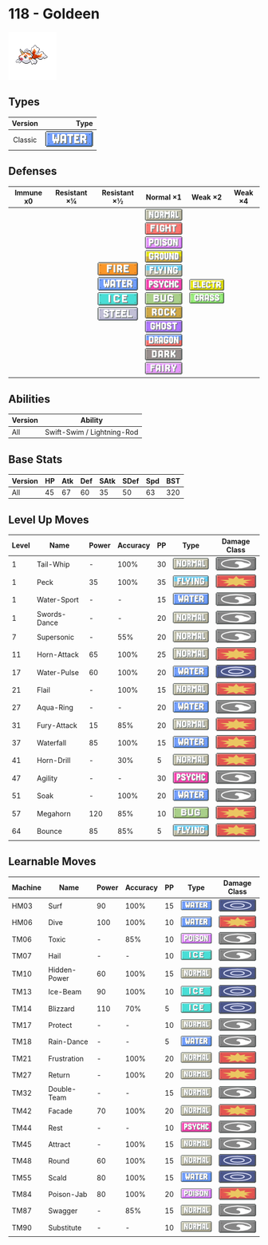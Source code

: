 # 118 - Goldeen

![goldeen](../img/pokemon/118.png)

## Types

| Version | Type                             |
| :-----: | -------------------------------: |
| Classic | ![water](../img/types/water.png) |

## Defenses

| Immune x0 | Resistant ×¼ | Resistant ×½                                                                                                                              | Normal ×1                                                                                                                                                                                                                                                                                                                                                                                                                                                           | Weak ×2                                                                     | Weak ×4 |
| --------- | ------------ | ----------------------------------------------------------------------------------------------------------------------------------------- | ------------------------------------------------------------------------------------------------------------------------------------------------------------------------------------------------------------------------------------------------------------------------------------------------------------------------------------------------------------------------------------------------------------------------------------------------------------------- | --------------------------------------------------------------------------- | ------- |
|           |              | ![fire](../img/types/fire.png)<br/>![water](../img/types/water.png)<br/>![ice](../img/types/ice.png)<br/>![steel](../img/types/steel.png) | ![normal](../img/types/normal.png)<br/>![fighting](../img/types/fighting.png)<br/>![poison](../img/types/poison.png)<br/>![ground](../img/types/ground.png)<br/>![flying](../img/types/flying.png)<br/>![psychic](../img/types/psychic.png)<br/>![bug](../img/types/bug.png)<br/>![rock](../img/types/rock.png)<br/>![ghost](../img/types/ghost.png)<br/>![dragon](../img/types/dragon.png)<br/>![dark](../img/types/dark.png)<br/>![fairy](../img/types/fairy.png) | ![electric](../img/types/electric.png)<br/>![grass](../img/types/grass.png) |         |

## Abilities

| Version | Ability                    |
| ------- | -------------------------- |
| All     | Swift-Swim / Lightning-Rod |

## Base Stats

| Version | HP | Atk | Def | SAtk | SDef | Spd | BST |
| ------- | -- | --- | --- | ---- | ---- | --- | --- |
| All     | 45 | 67  | 60  | 35   | 50   | 63  | 320 |

## Level Up Moves

| Level | Name         | Power | Accuracy | PP | Type                                 | Damage Class                           |
| ----- | ------------ | ----- | -------- | -- | ------------------------------------ | -------------------------------------- |
| 1     | Tail-Whip    | -     | 100%     | 30 | ![normal](../img/types/normal.png)   | ![status](../img/types/status.png)     |
| 1     | Peck         | 35    | 100%     | 35 | ![flying](../img/types/flying.png)   | ![physical](../img/types/physical.png) |
| 1     | Water-Sport  | -     | -        | 15 | ![water](../img/types/water.png)     | ![status](../img/types/status.png)     |
| 1     | Swords-Dance | -     | -        | 20 | ![normal](../img/types/normal.png)   | ![status](../img/types/status.png)     |
| 7     | Supersonic   | -     | 55%      | 20 | ![normal](../img/types/normal.png)   | ![status](../img/types/status.png)     |
| 11    | Horn-Attack  | 65    | 100%     | 25 | ![normal](../img/types/normal.png)   | ![physical](../img/types/physical.png) |
| 17    | Water-Pulse  | 60    | 100%     | 20 | ![water](../img/types/water.png)     | ![special](../img/types/special.png)   |
| 21    | Flail        | -     | 100%     | 15 | ![normal](../img/types/normal.png)   | ![physical](../img/types/physical.png) |
| 27    | Aqua-Ring    | -     | -        | 20 | ![water](../img/types/water.png)     | ![status](../img/types/status.png)     |
| 31    | Fury-Attack  | 15    | 85%      | 20 | ![normal](../img/types/normal.png)   | ![physical](../img/types/physical.png) |
| 37    | Waterfall    | 85    | 100%     | 15 | ![water](../img/types/water.png)     | ![physical](../img/types/physical.png) |
| 41    | Horn-Drill   | -     | 30%      | 5  | ![normal](../img/types/normal.png)   | ![physical](../img/types/physical.png) |
| 47    | Agility      | -     | -        | 30 | ![psychic](../img/types/psychic.png) | ![status](../img/types/status.png)     |
| 51    | Soak         | -     | 100%     | 20 | ![water](../img/types/water.png)     | ![status](../img/types/status.png)     |
| 57    | Megahorn     | 120   | 85%      | 10 | ![bug](../img/types/bug.png)         | ![physical](../img/types/physical.png) |
| 64    | Bounce       | 85    | 85%      | 5  | ![flying](../img/types/flying.png)   | ![physical](../img/types/physical.png) |

## Learnable Moves

| Machine | Name         | Power | Accuracy | PP | Type                                 | Damage Class                           |
| ------- | ------------ | ----- | -------- | -- | ------------------------------------ | -------------------------------------- |
| HM03    | Surf         | 90    | 100%     | 15 | ![water](../img/types/water.png)     | ![special](../img/types/special.png)   |
| HM06    | Dive         | 100   | 100%     | 10 | ![water](../img/types/water.png)     | ![physical](../img/types/physical.png) |
| TM06    | Toxic        | -     | 85%      | 10 | ![poison](../img/types/poison.png)   | ![status](../img/types/status.png)     |
| TM07    | Hail         | -     | -        | 10 | ![ice](../img/types/ice.png)         | ![status](../img/types/status.png)     |
| TM10    | Hidden-Power | 60    | 100%     | 15 | ![normal](../img/types/normal.png)   | ![special](../img/types/special.png)   |
| TM13    | Ice-Beam     | 90    | 100%     | 10 | ![ice](../img/types/ice.png)         | ![special](../img/types/special.png)   |
| TM14    | Blizzard     | 110   | 70%      | 5  | ![ice](../img/types/ice.png)         | ![special](../img/types/special.png)   |
| TM17    | Protect      | -     | -        | 10 | ![normal](../img/types/normal.png)   | ![status](../img/types/status.png)     |
| TM18    | Rain-Dance   | -     | -        | 5  | ![water](../img/types/water.png)     | ![status](../img/types/status.png)     |
| TM21    | Frustration  | -     | 100%     | 20 | ![normal](../img/types/normal.png)   | ![physical](../img/types/physical.png) |
| TM27    | Return       | -     | 100%     | 20 | ![normal](../img/types/normal.png)   | ![physical](../img/types/physical.png) |
| TM32    | Double-Team  | -     | -        | 15 | ![normal](../img/types/normal.png)   | ![status](../img/types/status.png)     |
| TM42    | Facade       | 70    | 100%     | 20 | ![normal](../img/types/normal.png)   | ![physical](../img/types/physical.png) |
| TM44    | Rest         | -     | -        | 10 | ![psychic](../img/types/psychic.png) | ![status](../img/types/status.png)     |
| TM45    | Attract      | -     | 100%     | 15 | ![normal](../img/types/normal.png)   | ![status](../img/types/status.png)     |
| TM48    | Round        | 60    | 100%     | 15 | ![normal](../img/types/normal.png)   | ![special](../img/types/special.png)   |
| TM55    | Scald        | 80    | 100%     | 15 | ![water](../img/types/water.png)     | ![special](../img/types/special.png)   |
| TM84    | Poison-Jab   | 80    | 100%     | 20 | ![poison](../img/types/poison.png)   | ![physical](../img/types/physical.png) |
| TM87    | Swagger      | -     | 85%      | 15 | ![normal](../img/types/normal.png)   | ![status](../img/types/status.png)     |
| TM90    | Substitute   | -     | -        | 10 | ![normal](../img/types/normal.png)   | ![status](../img/types/status.png)     |